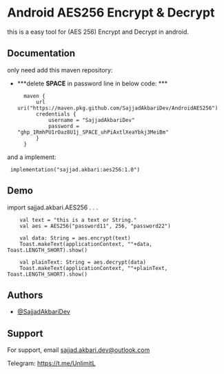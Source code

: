 
# Android AES256 Encrypt & Decrypt

this is a easy tool for (AES 256) Encrypt and Decrypt in android.


## Documentation
 only need add this maven repository:

- ***delete __SPACE__ in password line in below code: ***

        maven {
            url uri("https://maven.pkg.github.com/SajjadAkbariDev/AndroidAES256")
            credentials {
                username = "SajjadAkbariDev"
                password = "ghp_1RmhPU1rOaz8U1j_SPACE_uhPiAxtlXeaYbkj3MeiBm"
            }
        }

 and a implement:

     implementation("sajjad.akbari:aes256:1.0")


## Demo

import sajjad.akbari.AES256
.
.
.

        val text = "this is a text or String."
        val aes = AES256("password11", 256, "password22")

        val data: String = aes.encrypt(text)
        Toast.makeText(applicationContext, ""+data, Toast.LENGTH_SHORT).show()

        val plainText: String = aes.decrypt(data)
        Toast.makeText(applicationContext, ""+plainText, Toast.LENGTH_SHORT).show()

## Authors

- [@SajjadAkbariDev](https://github.com/SajjadAkbariDev)


## Support

For support, email sajjad.akbari.dev@outlook.com

Telegram: https://t.me/UnlimitL
